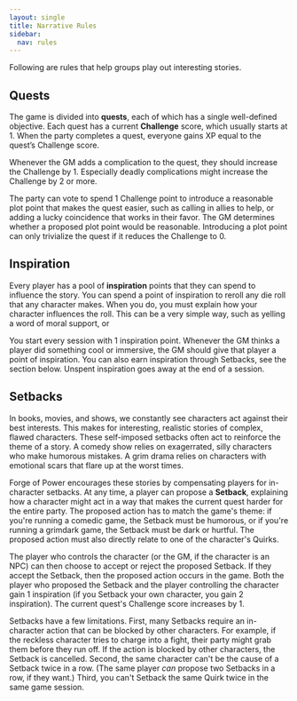 ```yaml
---
layout: single
title: Narrative Rules
sidebar:
  nav: rules
---
```


Following are rules that help groups play out interesting stories.

## Quests

The game is divided into **quests**, each of which has a single well-defined objective. Each quest has a current **Challenge** score, which usually starts at 1. When the party completes a quest, everyone gains XP equal to the quest’s Challenge score.

Whenever the GM adds a complication to the quest, they should increase the Challenge by 1. Especially deadly complications might increase the Challenge by 2 or more.

The party can vote to spend 1 Challenge point to introduce a reasonable plot point that makes the quest easier, such as calling in allies to help, or adding a lucky coincidence that works in their favor. The GM determines whether a proposed plot point would be reasonable. Introducing a plot point can only trivialize the quest if it reduces the Challenge to 0.

## Inspiration

Every player has a pool of **inspiration** points that they can spend to influence the story. You can spend a point of inspiration to reroll any die roll that any character makes. When you do, you must explain how your character influences the roll. This can be a very simple way, such as yelling a word of moral support, or 

You start every session with 1 inspiration point. Whenever the GM thinks a player did something cool or immersive, the GM should give that player a point of inspiration. You can also earn inspiration through Setbacks, see the section below. Unspent inspiration goes away at the end of a session.

## Setbacks

In books, movies, and shows, we constantly see characters act against their best interests. This makes for interesting, realistic stories of complex, flawed characters. These self-imposed setbacks often act to reinforce the theme of a story. A comedy show relies on exagerrated, silly characters who make humorous mistakes. A grim drama relies on characters with emotional scars that flare up at the worst times.

Forge of Power encourages these stories by compensating players for in-character setbacks. At any time, a player can propose a **Setback**, explaining how a character might act in a way that makes the current quest harder for the entire party. The proposed action has to match the game's theme: if you're running a comedic game, the Setback must be humorous, or if you're running a grimdark game, the Setback must be dark or hurtful. The proposed action must also directly relate to one of the character's Quirks.

The player who controls the character (or the GM, if the character is an NPC) can then choose to accept or reject the proposed Setback. If they accept the Setback, then the proposed action occurs in the game. Both the player who proposed the Setback and the player controlling the character gain 1 inspiration (if you Setback your own character, you gain 2 inspiration). The current quest's Challenge score increases by 1.

Setbacks have a few limitations. First, many Setbacks require an in-character action that can be blocked by other characters. For example, if the reckless character tries to charge into a fight, their party might grab them before they run off. If the action is blocked by other characters, the Setback is cancelled. Second, the same character can't be the cause of a Setback twice in a row. (The same player *can* propose two Setbacks in a row, if they want.) Third, you can't Setback the same Quirk twice in the same game session.

